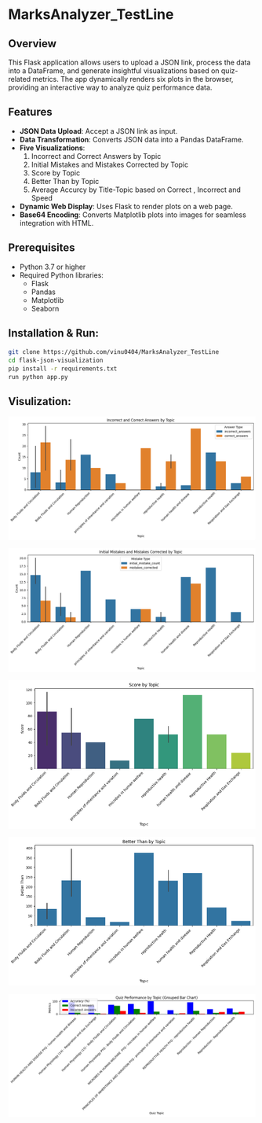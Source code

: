 # MarksAnalyzer_TestLine

## Overview
This Flask application allows users to upload a JSON link, process the data into a DataFrame, and generate insightful visualizations based on quiz-related metrics. The app dynamically renders six plots in the browser, providing an interactive way to analyze quiz performance data.

## Features
- **JSON Data Upload**: Accept a JSON link as input.
- **Data Transformation**: Converts JSON data into a Pandas DataFrame.
- **Five Visualizations**:
  1. Incorrect and Correct Answers by Topic
  2. Initial Mistakes and Mistakes Corrected by Topic
  3. Score by Topic
  4. Better Than by Topic
  5. Average Accurcy by Title-Topic based on Correct ,  Incorrect and Speed 
- **Dynamic Web Display**: Uses Flask to render plots on a web page.
- **Base64 Encoding**: Converts Matplotlib plots into images for seamless integration with HTML.

## Prerequisites
- Python 3.7 or higher
- Required Python libraries:
  - Flask
  - Pandas
  - Matplotlib
  - Seaborn
  
## Installation & Run:
   ```bash
   git clone https://github.com/vinu0404/MarksAnalyzer_TestLine
   cd flask-json-visualization
   pip install -r requirements.txt
   run python app.py

   ```
  
## Visulization:
![Incorrect and Correct Answers by Topic](images/1.png)

![Initial Mistakes and Mistakes Corrected by Topic](images/2.png)

![Score by Topic](images/3.png)

![Better Than by Topic](images/4.png)

![Average Accurcy by Title-Topic based on Correct ,  Incorrect and Speed ](images/5.png)
